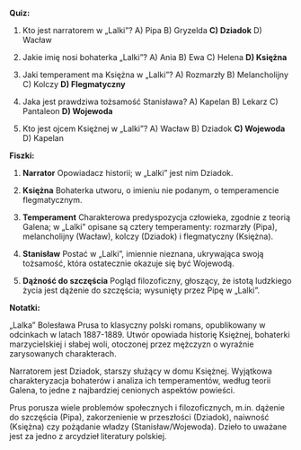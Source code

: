  **Quiz:**

1. Kto jest narratorem w „Lalki”?
   A) Pipa
   B) Gryzelda
   **C) Dziadok**
   D) Wacław

2. Jakie imię nosi bohaterka „Lalki”?
   A) Ania
   B) Ewa
   C) Helena
   **D) Księżna**

3. Jaki temperament ma Księżna w „Lalki”?
   A) Rozmarzły
   B) Melancholijny
   C) Kolczy
   **D) Flegmatyczny**

4. Jaka jest prawdziwa tożsamość Stanisława?
   A) Kapelan
   B) Lekarz
   C) Pantaleon
   **D) Wojewoda**

5. Kto jest ojcem Księżnej w „Lalki”?
   A) Wacław
   B) Dziadok
   **C) Wojewoda**
   D) Kapelan

**Fiszki:**

1. **Narrator**
   Opowiadacz historii; w „Lalki” jest nim Dziadok.

2. **Księżna**
   Bohaterka utworu, o imieniu nie podanym, o temperamencie flegmatycznym.

3. **Temperament**
   Charakterowa predyspozycja człowieka, zgodnie z teorią Galena; w „Lalki” opisane są cztery temperamenty: rozmarzły (Pipa), melancholijny (Wacław), kolczy (Dziadok) i flegmatyczny (Księżna).

4. **Stanisław**
   Postać w „Lalki”, imiennie nieznana, ukrywająca swoją tożsamość, która ostatecznie okazuje się być Wojewodą.

5. **Dążność do szczęścia**
   Pogląd filozoficzny, głoszący, że istotą ludzkiego życia jest dążenie do szczęścia; wysunięty przez Pipę w „Lalki”.

**Notatki:**

„Lalka” Bolesława Prusa to klasyczny polski romans, opublikowany w odcinkach w latach 1887-1889. Utwór opowiada historię Księżnej, bohaterki marzycielskiej i słabej woli, otoczonej przez mężczyzn o wyraźnie zarysowanych charakterach.

Narratorem jest Dziadok, starszy służący w domu Księżnej. Wyjątkowa charakteryzacja bohaterów i analiza ich temperamentów, według teorii Galena, to jedne z najbardziej cenionych aspektów powieści.

Prus porusza wiele problemów społecznych i filozoficznych, m.in. dążenie do szczęścia (Pipa), zakorzenienie w przeszłości (Dziadok), naiwność (Księżna) czy pożądanie władzy (Stanisław/Wojewoda). Dzieło to uważane jest za jedno z arcydzieł literatury polskiej.